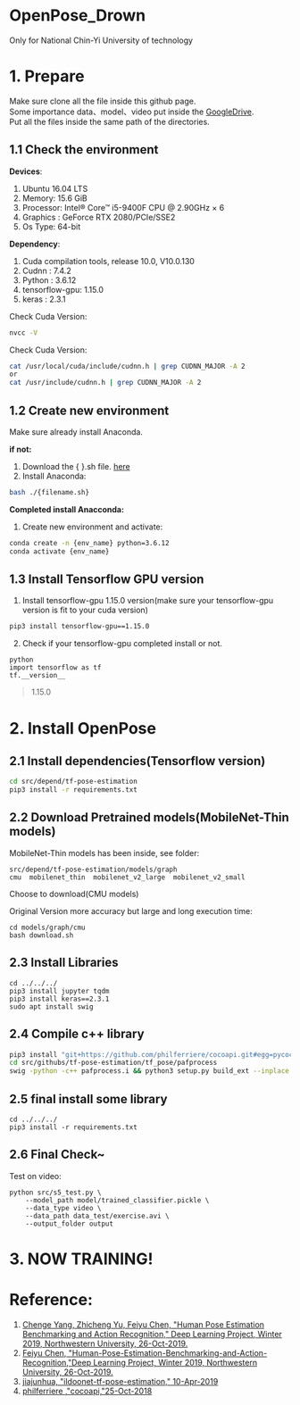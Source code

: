 # OpenPose_Drown
Only for National Chin-Yi University of technology

# 1. Prepare
Make sure clone all the file inside this github page.\
Some importance data、model、video put inside the [GoogleDrive](https://drive.google.com/drive/folders/1LpkQqHllmBfhozYpiUWEP-tihkzgzDVC?usp=sharing).\
Put all the files inside the same path of the directories.
## 1.1 Check the environment
**Devices**:
1. Ubuntu 16.04 LTS
2. Memory: 15.6 GiB
3. Processor: Intel® Core™ i5-9400F CPU @ 2.90GHz × 6
4. Graphics : GeForce RTX 2080/PCIe/SSE2
5. Os Type: 64-bit

**Dependency**:
1. Cuda compilation tools, release 10.0, V10.0.130
2. Cudnn : 7.4.2
3. Python : 3.6.12
4. tensorflow-gpu: 1.15.0 
5. keras : 2.3.1

Check Cuda Version:
```bash
nvcc -V
```
Check Cuda Version:
```bash
cat /usr/local/cuda/include/cudnn.h | grep CUDNN_MAJOR -A 2
or
cat /usr/include/cudnn.h | grep CUDNN_MAJOR -A 2
```
## 1.2 Create new environment
Make sure already install Anaconda.

**if not:**

1. Download the {  }.sh file. [here](https://www.anaconda.com/products/individual)
2. Install Anaconda: 
```bash
bash ./{filename.sh}
```
**Completed install Anacconda:**

1. Create new environment and activate:
```bash
conda create -n {env_name} python=3.6.12
conda activate {env_name}
```

## 1.3 Install Tensorflow GPU version
1. Install tensorflow-gpu 1.15.0 version(make sure your tensorflow-gpu version is fit to your cuda version)
```bash
pip3 install tensorflow-gpu==1.15.0
```
2. Check if your tensorflow-gpu completed install or not.
```
python
import tensorflow as tf
tf.__version__
```
>1.15.0

# 2. Install OpenPose
## 2.1 Install dependencies(Tensorflow version)
```bash
cd src/depend/tf-pose-estimation
pip3 install -r requirements.txt
```
## 2.2 Download Pretrained models(MobileNet-Thin models)
MobileNet-Thin models has been inside, see folder:
```
src/depend/tf-pose-estimation/models/graph
cmu  mobilenet_thin  mobilenet_v2_large  mobilenet_v2_small
```
Choose to download(CMU models)

Original Version more accuracy but large and long execution time:
```
cd models/graph/cmu
bash download.sh
```
## 2.3 Install Libraries
```
cd ../../../
pip3 install jupyter tqdm
pip3 install keras==2.3.1
sudo apt install swig
```

## 2.4 Compile c++ library
```bash
pip3 install "git+https://github.com/philferriere/cocoapi.git#egg=pycocotools&subdirectory=PythonAPI"
cd src/githubs/tf-pose-estimation/tf_pose/pafprocess
swig -python -c++ pafprocess.i && python3 setup.py build_ext --inplace
```
## 2.5 final install some library
```
cd ../../../
pip3 install -r requirements.txt
```
## 2.6 Final Check~

Test on video:
```
python src/s5_test.py \
    --model_path model/trained_classifier.pickle \
    --data_type video \
    --data_path data_test/exercise.avi \
    --output_folder output
```
# 3. NOW TRAINING!

# Reference:
1. [Chenge Yang, Zhicheng Yu, Feiyu Chen, "Human Pose Estimation Benchmarking and Action Recognition," Deep Learning Project, Winter 2019, Northwestern University, 26-Oct-2019.](https://github.com/ChengeYang/Human-Pose-Estimation-Benchmarking-and-Action-Recognition)
2. [Feiyu Chen, "Human-Pose-Estimation-Benchmarking-and-Action-Recognition,"Deep Learning Project, Winter 2019, Northwestern University, 26-Oct-2019.](https://github.com/felixchenfy/Realtime-Action-Recognition)
3. [jiajunhua, "ildoonet-tf-pose-estimation," 10-Apr-2019](https://github.com/jiajunhua/ildoonet-tf-pose-estimation)
4. [philferriere ,"cocoapi,"25-Oct-2018](https://github.com/philferriere/cocoapi)
